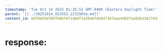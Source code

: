 ```yaml
---
timestamp: 'Tue Oct 14 2025 01:35:52 GMT-0400 (Eastern Daylight Time)'
parent: '[[../20251014_013552.2215903a.md]]'
content_id: 6d76b65d70df68bf6f140df1a39e6fd49d7167aae4d02faa5b63362744266256
---
```


# response:
